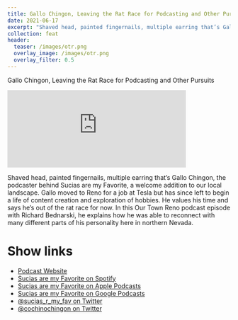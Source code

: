 ```yaml
---
title: Gallo Chingon, Leaving the Rat Race for Podcasting and Other Pursuits
date: 2021-06-17
excerpt: "Shaved head, painted fingernails, multiple earring that’s Gallo Chingon, the podcaster behind Sucias are my Favorite, a welcome addition to our local landscape"
collection: feat
header:
  teaser: /images/otr.png
  overlay_image: /images/otr.png
  overlay_filter: 0.5
---
```


Gallo Chingon, Leaving the Rat Race for Podcasting and Other Pursuits

<iframe src="https://open.spotify.com/embed/episode/3eOBOUs7ZjiWCMm9XVQZle" width="80%" height="175" frameBorder="0" allowtransparency="true" allow="encrypted-media"></iframe>

Shaved head, painted fingernails, multiple earring that’s Gallo Chingon, the podcaster behind Sucias are my Favorite, a welcome addition to our local landscape. Gallo moved to Reno for a job at Tesla but has since left to begin a life of content creation and exploration of hobbies. He values his time and says he’s out of the rat race for now. In this Our Town Reno podcast episode with Richard Bednarski, he explains how he was able to reconnect with many different parts of his personality here in northern Nevada.

# Show links

* <i class=fas fa-link></i> [Podcast Website](https://sucias.xyz)
* <i class=fab fa-spotify></i> [Sucias are my Favorite on Spotify](https://open.spotify.com/show/3XjoipCU3QzeIaQAAQpBdW)
* <i class=fas fa-podcast></i> [Sucias are my Favorite on Apple Podcasts](https://podcasts.apple.com/us/podcast/sucias-are-my-favorite/id1548173787)
* <i class=fab fa-google-play></i> [Sucias are my Favorite on Google Podcasts](https://podcasts.google.com/feed/aHR0cHM6Ly9hbmNob3IuZm0vcy80MjI0YzYzYy9wb2RjYXN0L3Jzcw==)
* <i class=fab fa-twitter></i> [@sucias_r_my_fav on Twitter](https://twitter.com/sucias_r_my_fav)
* <i class=fab fa-twitter></i> [@cochinochingon on Twitter](https://twitter.com/cochinochingon)

